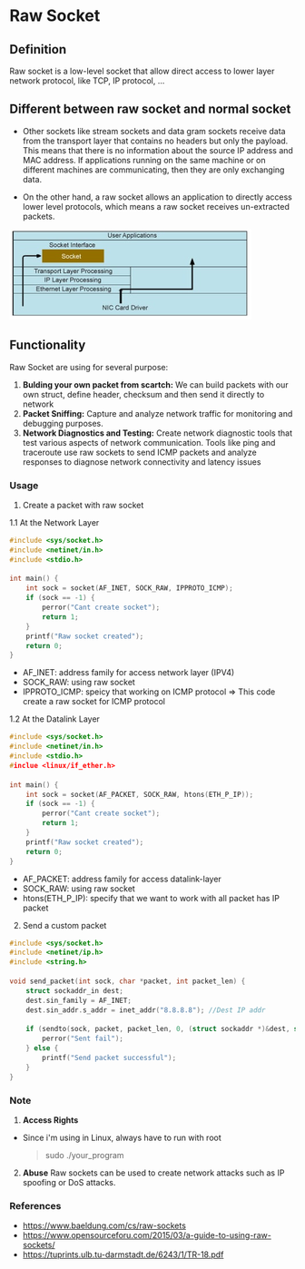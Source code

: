 # Raw Socket
## Definition
Raw socket is a low-level socket that allow direct access to lower layer network protocol, like TCP, IP protocol, ...

## Different between raw socket and normal socket

- Other sockets like stream sockets and data gram sockets receive data from the transport layer that contains no headers but only the payload. This means that there is no information about the source IP address and MAC address. If applications running on the same machine or on different machines are communicating, then they are only exchanging data.


- On the other hand, a raw socket allows an application to directly access lower level protocols, which means a raw socket receives un-extracted packets.

![example](anh.png)
## Functionality

Raw Socket are using for several purpose:

1. **Bulding your own packet from scartch:** We can build packets with our own struct, define header, checksum and then send it directly to network 
2. **Packet Sniffing:** Capture and analyze network traffic for monitoring and debugging purposes.
3. **Network Diagnostics and Testing:** Create network diagnostic tools that test various aspects of network communication. Tools like ping and traceroute use raw sockets to send ICMP packets and analyze responses to diagnose network connectivity and latency issues

### Usage
1. Create a packet with raw socket

1.1 At the Network Layer
```c
#include <sys/socket.h>
#include <netinet/in.h>
#include <stdio.h>

int main() {
    int sock = socket(AF_INET, SOCK_RAW, IPPROTO_ICMP);
    if (sock == -1) {
        perror("Cant create socket");
        return 1;
    }
    printf("Raw socket created");
    return 0;
}
```
- AF_INET: address family for access network layer (IPV4)
- SOCK_RAW: using raw socket
- IPPROTO_ICMP: speicy that working on ICMP protocol
  => This code create a raw socket for ICMP protocol
  
1.2 At the Datalink Layer
```c
#include <sys/socket.h>
#include <netinet/in.h>
#include <stdio.h>
#inclue <linux/if_ether.h>

int main() {
    int sock = socket(AF_PACKET, SOCK_RAW, htons(ETH_P_IP));
    if (sock == -1) {
        perror("Cant create socket");
        return 1;
    }
    printf("Raw socket created");
    return 0;
}
```
- AF_PACKET: address family for access datalink-layer
- SOCK_RAW: using raw socket
- htons(ETH_P_IP): specify that we want to work with all packet has IP packet
 
2. Send a custom packet
```c
#include <sys/socket.h>
#include <netinet/ip.h>
#include <string.h>

void send_packet(int sock, char *packet, int packet_len) {
    struct sockaddr_in dest;
    dest.sin_family = AF_INET;
    dest.sin_addr.s_addr = inet_addr("8.8.8.8"); //Dest IP addr

    if (sendto(sock, packet, packet_len, 0, (struct sockaddr *)&dest, sizeof(dest)) < 0) {
        perror("Sent fail");
    } else {
        printf("Send packet successful");
    }
}
```

### Note
1. **Access Rights**
- Since i'm using in Linux, always have to run with root
  > sudo ./your_program

2. **Abuse**
Raw sockets can be used to create network attacks such as IP spoofing or DoS attacks.

### References
- https://www.baeldung.com/cs/raw-sockets
- https://www.opensourceforu.com/2015/03/a-guide-to-using-raw-sockets/
- https://tuprints.ulb.tu-darmstadt.de/6243/1/TR-18.pdf

